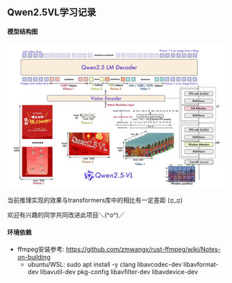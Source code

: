 ## Qwen2.5VL学习记录
#### 模型结构图
![Qwen2.5VL结构图](assets/qwen2_5_vl.png)



当前推理实现的效果与transformers库中的相比有一定差距 (ಥ_ಥ)

欢迎有兴趣的同学共同改进此项目＼(^o^)／


#### 环境依赖
* ffmpeg安装参考: https://github.com/zmwangx/rust-ffmpeg/wiki/Notes-on-building
    * ubuntu/WSL: sudo apt install -y clang libavcodec-dev libavformat-dev libavutil-dev pkg-config libavfilter-dev libavdevice-dev

